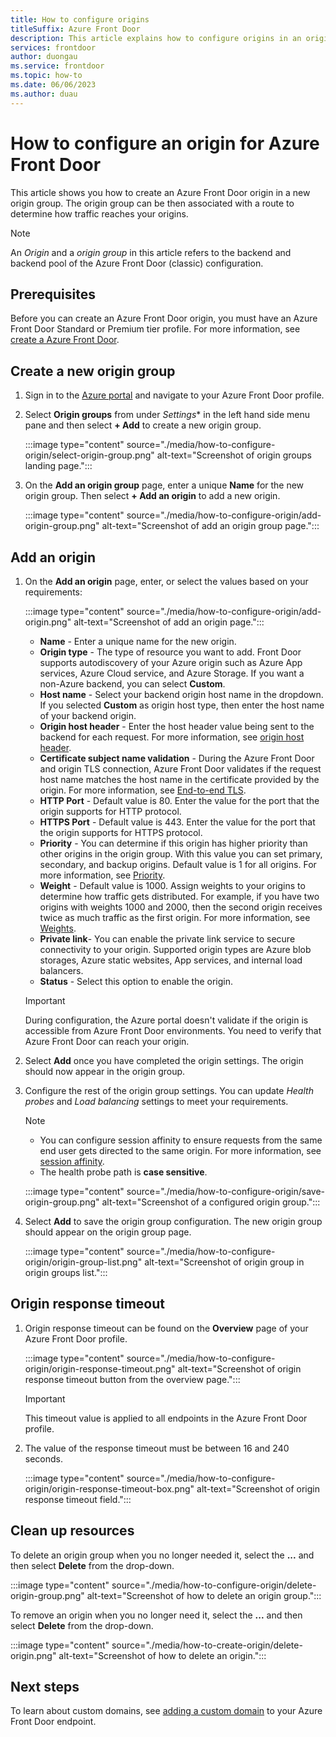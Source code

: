 ```yaml
---
title: How to configure origins
titleSuffix: Azure Front Door
description: This article explains how to configure origins in an origin group to use with your Azure Front Door profile.
services: frontdoor
author: duongau
ms.service: frontdoor
ms.topic: how-to
ms.date: 06/06/2023
ms.author: duau
---
```


# How to configure an origin for Azure Front Door

This article shows you how to create an Azure Front Door origin in a new origin group. The origin group can be then associated with a route to determine how traffic reaches your origins.

> [!NOTE]
> An *Origin* and a *origin group* in this article refers to the backend and backend pool of the Azure Front Door (classic) configuration.
>

## Prerequisites

Before you can create an Azure Front Door origin, you must have an Azure Front Door Standard or Premium tier profile. For more information, see [create a Azure Front Door](create-front-door-portal.md).

## Create a new origin group

1. Sign in to the [Azure portal](https://portal.azure.com) and navigate to your Azure Front Door profile.

1. Select **Origin groups** from under *Settings** in the left hand side menu pane and then select **+ Add** to create a new origin group.
   
    :::image type="content" source="./media/how-to-configure-origin/select-origin-group.png" alt-text="Screenshot of origin groups landing page.":::

1. On the **Add an origin group** page, enter a unique **Name** for the new origin group. Then select **+ Add an origin** to add a new origin.

    :::image type="content" source="./media/how-to-configure-origin/add-origin-group.png" alt-text="Screenshot of add an origin group page.":::

## Add an origin

1. On the **Add an origin** page, enter, or select the values based on your requirements:

    :::image type="content" source="./media/how-to-configure-origin/add-origin.png" alt-text="Screenshot of add an origin page.":::
  
    
    * **Name** - Enter a unique name for the new origin.
    * **Origin type** - The type of resource you want to add. Front Door supports autodiscovery of your Azure origin such as Azure App services, Azure Cloud service, and Azure Storage. If you want a non-Azure backend, you can select **Custom**.
    * **Host name** - Select your backend origin host name in the dropdown. If you selected **Custom** as origin host type, then enter the host name of your backend origin.
    * **Origin host header** - Enter the host header value being sent to the backend for each request. For more information, see [origin host header](origin.md#origin-host-header).
    * **Certificate subject name validation** - During the Azure Front Door and origin TLS connection, Azure Front Door validates if the request host name matches the host name in the certificate provided by the origin. For more information, see [End-to-end TLS](end-to-end-tls.md).
    * **HTTP Port** - Default value is 80. Enter the value for the port that the origin supports for HTTP protocol.
    * **HTTPS Port** - Default value is 443. Enter the value for the port that the origin supports for HTTPS protocol.
    * **Priority** - You can determine if this origin has higher priority than other origins in the origin group. With this value you can set primary, secondary, and backup origins. Default value is 1 for all origins. For more information, see [Priority](routing-methods.md#priority).
    * **Weight** - Default value is 1000. Assign weights to your origins to determine how traffic gets distributed. For example, if you have two origins with weights 1000 and 2000, then the second origin receives twice as much traffic as the first origin. For more information, see [Weights](routing-methods.md#weighted).
    * **Private link**-  You can enable the private link service to secure connectivity to your origin. Supported origin types are Azure blob storages, Azure static websites, App services, and internal load balancers.
    * **Status** - Select this option to enable the origin.

    > [!IMPORTANT]
    > During configuration, the Azure portal doesn't validate if the origin is accessible from Azure Front Door environments. You need to verify that Azure Front Door can reach your origin.
    >

1. Select **Add** once you have completed the origin settings. The origin should now appear in the origin group. 

1. Configure the rest of the origin group settings. You can update *Health probes* and *Load balancing* settings to meet your requirements. 

    > [!NOTE]
    > * You can configure session affinity to ensure requests from the same end user gets directed to the same origin. For more information, see [session affinity](routing-methods.md#affinity).
    > * The health probe path is **case sensitive**.
    >
  
    :::image type="content" source="./media/how-to-configure-origin/save-origin-group.png" alt-text="Screenshot of a configured origin group.":::

1. Select **Add** to save the origin group configuration. The new origin group should appear on the origin group page.

    :::image type="content" source="./media/how-to-configure-origin/origin-group-list.png" alt-text="Screenshot of origin group in origin groups list.":::

## Origin response timeout

1. Origin response timeout can be found on the **Overview** page of your Azure Front Door profile.

    :::image type="content" source="./media/how-to-configure-origin/origin-response-timeout.png" alt-text="Screenshot of origin response timeout button from the overview page.":::

    > [!IMPORTANT]
    > This timeout value is applied to all endpoints in the Azure Front Door profile.
    >

1. The value of the response timeout must be between 16 and 240 seconds.

    :::image type="content" source="./media/how-to-configure-origin/origin-response-timeout-box.png" alt-text="Screenshot of origin response timeout field.":::

## Clean up resources

To delete an origin group when you no longer needed it, select the **...** and then select **Delete** from the drop-down.

:::image type="content" source="./media/how-to-configure-origin/delete-origin-group.png" alt-text="Screenshot of how to delete an origin group.":::

To remove an origin when you no longer need it, select the **...** and then select **Delete** from the drop-down. 

:::image type="content" source="./media/how-to-create-origin/delete-origin.png" alt-text="Screenshot of how to delete an origin.":::

## Next steps

To learn about custom domains, see [adding a custom domain](standard-premium/how-to-add-custom-domain.md) to your Azure Front Door endpoint.
